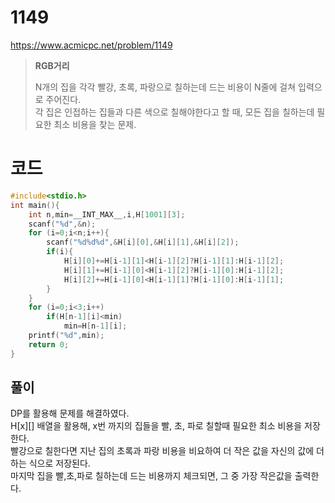 # 1149
https://www.acmicpc.net/problem/1149
> **<p>RGB거리</p>**
> N개의 집을 각각 빨강, 초록, 파랑으로 칠하는데 드는 비용이 N줄에 걸쳐 입력으로 주어진다. <br>
> 각 집은 인접하는 집들과 다른 색으로 칠해야한다고 할 때, 모든 집을 칠하는데 필요한 최소 비용을 찾는 문제. <br>

# 코드
```c
#include<stdio.h>
int main(){
    int n,min=__INT_MAX__,i,H[1001][3];
    scanf("%d",&n);
    for (i=0;i<n;i++){
        scanf("%d%d%d",&H[i][0],&H[i][1],&H[i][2]);
        if(i){
            H[i][0]+=H[i-1][1]<H[i-1][2]?H[i-1][1]:H[i-1][2];
            H[i][1]+=H[i-1][0]<H[i-1][2]?H[i-1][0]:H[i-1][2];
            H[i][2]+=H[i-1][0]<H[i-1][1]?H[i-1][0]:H[i-1][1];
        }
    }
    for (i=0;i<3;i++)
        if(H[n-1][i]<min)
            min=H[n-1][i];
    printf("%d",min);   
    return 0;
}
```

## 풀이
DP를 활용해 문제를 해결하였다.<br>
H[x][] 배열을 활용해, x번 까지의 집들을 빨, 초, 파로 칠할때 필요한 최소 비용을 저장한다.<br>
빨강으로 칠한다면 지난 집의 초록과 파랑 비용을 비요하여 더 작은 값을 자신의 값에 더하는 식으로 저장된다.<br>
마지막 집을 빨,초,파로 칠하는데 드는 비용까지 체크되면, 그 중 가장 작은값을 출력한다.<br>